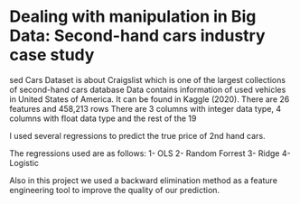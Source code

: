 # Dealing with manipulation in Big Data: Second-hand cars industry case study

sed Cars Dataset is about Craigslist which is one of the largest collections of second-hand cars database
Data contains information of used vehicles in United States of America. It can be found in Kaggle (2020).
There are 26 features and 458,213 rows
There are 3 columns with integer data type, 4 columns with float data type and the rest of the 19

I used several regressions to predict the true price of 2nd hand cars.

The regressions used are as follows:
1- OLS
2- Random Forrest
3- Ridge
4- Logistic

Also in this project we used a backward elimination method as a feature engineering tool to improve the quality of our prediction.
